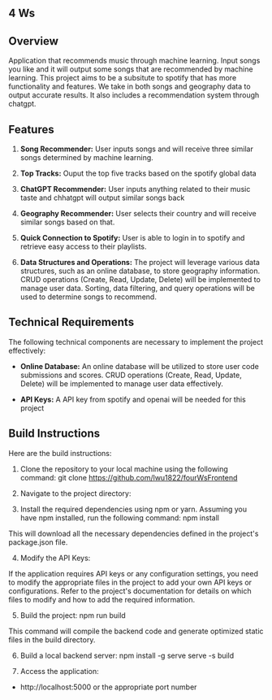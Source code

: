 ## 4 Ws

## Overview

Application that recommends music through machine learning. Input songs you like and it will output some songs that are recommended by machine learning. This project aims to be a subsitute to spotify that has more functionality and features. We take in both songs and geography data to output accurate results. It also includes a recommendation system through chatgpt.

## Features

1. **Song Recommender:** User inputs songs and will receive three similar songs determined by machine learning.

2. **Top Tracks:** Ouput the top five tracks based on the spotify global data

3. **ChatGPT Recommender:** User inputs anything related to their music taste and chhatgpt will output similar songs back

4. **Geography Recommender:** User selects their country and will receive similar songs based on that.

5. **Quick Connection to Spotify:** User is able to login in to spotify and retrieve easy access to their playlists.

6. **Data Structures and Operations:** The project will leverage various data structures, such as an online database, to store geography information. CRUD operations (Create, Read, Update, Delete) will be implemented to manage user data. Sorting, data filtering, and query operations will be used to determine songs to recommend.
## Technical Requirements

The following technical components are necessary to implement the project effectively:

- **Online Database:** An online database will be utilized to store user code submissions and scores. CRUD operations (Create, Read, Update, Delete) will be implemented to manage user data effectively.

- **API Keys:** A API key from spotify and openai will be needed for this project

## Build Instructions

Here are the build instructions:

1. Clone the repository to your local machine using the following command:
git clone https://github.com/lwu1822/fourWsFrontend

2. Navigate to the project directory:

3. Install the required dependencies using npm or yarn. Assuming you have npm installed, run the following command:
npm install

This will download all the necessary dependencies defined in the project's package.json file.

4. Modify the API Keys:

If the application requires API keys or any configuration settings, you need to modify the appropriate files in the project to add your own API keys or configurations. Refer to the project's documentation for details on which files to modify and how to add the required information.

5. Build the project:
npm run build

This command will compile the backend code and generate optimized static files in the build directory.

6. Build a local backend server:
npm install -g serve
serve -s build

7. Access the application:
- http://localhost:5000 or the appropriate port number
